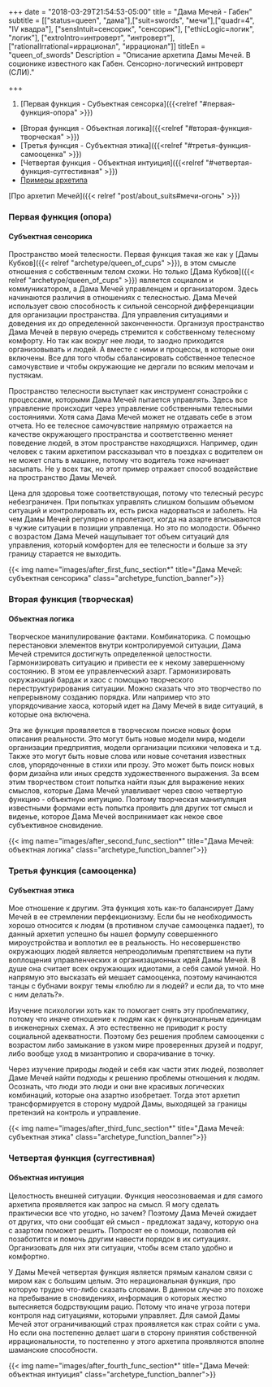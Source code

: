 +++
date = "2018-03-29T21:54:53-05:00"
title = "Дама Мечей - Габен"
subtitle = [["status=queen", "дама"],["suit=swords", "мечи"],["quadr=4", "IV квадра"], ["sensIntuit=сенсорик", "сенсорик"], ["ethicLogic=логик", "логик"], ["extroIntro=интроверт", "интроверт"], ["rationalIrrational=иррационал", "иррационал"]]
titleEn = "queen_of_swords"
Description = "Описание архетипа Дамы Мечей. В соционике известного как Габен. Сенсорно-логический интроверт (СЛИ)."

+++

1. [Первая функция - Субъектная сенсорка]({{<relref "#первая-функция-опора" >}})
+ [Вторая функция - Объектная логика]({{<relref "#вторая-функция-творческая" >}})
+ [Третья функция - Субъектная этика]({{<relref "#третья-функция-самооценка" >}})
+ [Четвертая функция - Объектная интуиция]({{<relref "#четвертая-функция-суггестивная" >}})
+ [Примеры архетипа](/tags/дама-мечей/)

<span class="badge badge-info badge-link">[Про архетип Мечей]({{< relref "post/about_suits#мечи-огонь" >}})</span>

### Первая функция (опора)
#### Субъектная сенсорика

Пространство моей телесности. Первая функция такая же как у [Дамы Кубков]({{< relref "archetype/queen_of_cups" >}}), в этом смысле отношения с собственным телом схожи. Но только 
[Дама Кубков]({{< relref "archetype/queen_of_cups" >}}) является социалом и коммуникатором, а Дама Мечей управленцем и организатором. Здесь начинаются различия в отношениях 
с телесностью. Дама Мечей использует свою способность к сильной сенсорной дифференциации для организации пространства. 
Для управления ситуациями и доведения их до определенной законченности. Организуя пространство Дама Мечей в первую очередь 
стремится к собственному телесному комфорту. Но так как вокруг нее люди, то заодно приходится организовывать и людей. 
А вместе с ними и процессы, в которые они включены. Все для того чтобы сбалансировать собственное телесное самочувствие и 
чтобы окружающие не дергали по всяким мелочам и пустякам. 

Пространство телесности выступает как инструмент сонастройки с процессами, которыми Дама Мечей пытается управлять. 
Здесь все управление происходит через управление собственными телесными состояниями. Хотя сама Дама Мечей может не отдавать 
себе в этом отчета. Но ее телесное самочувствие напрямую отражается на качестве окружающего пространства и соответственно меняет 
поведение людей, в этом пространстве находящихся. Например, один человек с таким архетипом рассказывал что в поездках с водителем 
он не может спать в машине, потому что водитель тоже начинает засыпать. Не у всех так, но этот пример отражает способ воздействие 
на пространство Дамы Мечей.

Цена для здоровья тоже соответствующая, потому что телесный ресурс небезграничен. При попытках управлять слишком большим объемом 
ситуаций и контролировать их, есть риска надорваться и заболеть. На чем Дамы Мечей регулярно и пролетают, когда на азарте вписываются 
в чужие ситуации в позиции управленца. Но это по молодости. Обычно с возрастом Дама Мечей нащупывает тот объем ситуаций для управления, 
который комфортен для ее телесности и больше за эту границу старается не выходить.

{{< img name="images/after_first_func_section*" title="Дама Мечей: субъектная сенсорика" class="archetype_function_banner">}}

### Вторая функция (творческая)
#### Объектная логика
 
Творческое манипулирование фактами. Комбинаторика. С помощью перестановки элементов внутри контролируемой ситуации, Дама Мечей 
стремится достигнуть определенной целостности. Гармонизировать ситуацию и привести ее к некому завершенному состоянию. 
В этом ее управленческий азарт. Гармонизировать окружающий бардак и хаос с помощью творческого переструктурирования ситуации. 
Можно сказать что это творчество по непрерывному созданию порядка. Или например что это упорядочивание хаоса, 
который идет на Даму Мечей в виде ситуаций, в которые она включена.

Эта же функция проявляется в творческом поиске новых форм описания реальности. Это могут быть новые модели мира, модели организации 
предприятия, модели организации психики человека и т.д. Также это могут быть новые слова или новые сочетания известных слов, 
упорядоченные в стихи или прозу. Это может быть поиск новых форм дизайна или иных средств художественного выражения. 
За всем этим творчеством стоит попытка найти язык для выражение неких смыслов, которые Дама Мечей улавливает через свою 
четвертую функцию - объектную интуицию. Поэтому творческая манипуляция известными формами есть попытка проявить для других 
тот смысл и виденье, которое Дама Мечей воспринимает как некое свое субъективное сновидение.

{{< img name="images/after_second_func_section*" title="Дама Мечей: объектная логика" class="archetype_function_banner">}}

### Третья функция (самооценка)
#### Субъектная этика
 
Мое отношение к другим. Эта функция хоть как-то балансирует Даму Мечей в ее стремлении перфекционизму. Если бы не необходимость 
хорошо относится к людям (в противном случае самооценка падает), то данный архетип успешно бы нашел формулу совершенного 
мироустройства и воплотил ее в реальность. Но несовершенство окружающих людей является непреодолимым препятствием на пути воплощения 
управленческих и организационных идей Дамы Мечей. В душе она считает всех окружающих идиотами, а себя самой умной. 
Но напрямую это высказать ей мешает самооценка, поэтому начинаются танцы с бубнами вокруг темы «люблю ли я людей? и если да, 
то что мне с ним делать?». 

Изучение психологии хоть как то помогает снять эту проблематику, потому что иначе отношение к людям как к функциональным единицам 
в инженерных схемах. А это естественно не приводит к росту социальной адекватности. Поэтому без решения проблем самооценки 
с возрастом либо замыкание в узком мире проверенных друзей и подруг, либо вообще уход в мизантропию и сворачивание в точку. 

Через изучение природы людей и себя как части этих людей, позволяет Даме Мечей найти подходы к решению проблемы отношения к людям. 
Осознать, что люди это люди и они вне красивых логических комбинаций, которые она азартно изобретает. Тогда этот архетип 
трансформируется в сторону мудрой Дамы, выходящей за границы претензий на контроль и управление.

{{< img name="images/after_third_func_section*" title="Дама Мечей: субъектная этика" class="archetype_function_banner">}}

### Четвертая функция (суггестивная)
#### Объектная интуиция
 
Целостность внешней ситуации. Функция неосозноваемая и для самого архетипа проявляется как запрос на смысл. Я могу сделать практически 
все что угодно, но зачем? Поэтому Дама Мечей ожидает от других, что они сообщат ей смысл - предложат задачу, которую она с азартом 
поможет решить. Попросят ее о помощи, позволив ей позаботится и помочь другим навести порядок в их ситуациях. Организовать 
для них эти ситуации, чтобы всем стало удобно и комфортно.

У Дамы Мечей четвертая функция является прямым каналом связи с миром как с большим целым. Это нерациональная функция, про которую 
трудно что-либо сказать словами. В данном случае это похоже на пребывание в сновидениях, информация о которых жестко вытесняется 
бодрствующим рацио. Потому что иначе угроза потери контроля над ситуациями, которыми управляет. Для самой Дамы Мечей этот 
ограничивающий страх проявляется как страх сойти с ума. Но если она постепенно делает шаги в сторону принятия собственной 
иррациональности, то постепенно у этого архетипа проявляются вполне шаманские  способности. 

{{< img name="images/after_fourth_func_section*" title="Дама Мечей: объектная интуиция" class="archetype_function_banner">}}
